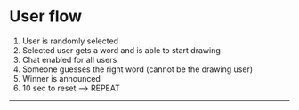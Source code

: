 # User flow

1. User is randomly selected 
2. Selected user gets a word and is able to start drawing
3. Chat enabled for all users 
4. Someone guesses the right word (cannot be the drawing user)
5. Winner is announced 
6. 10 sec to reset --> REPEAT

---